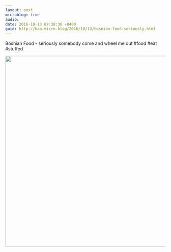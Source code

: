 ```yaml
---
layout: post
microblog: true
audio: 
date: 2016-10-13 07:38:36 +0400
guid: http://kaa.micro.blog/2016/10/13/bosnian-food-seriously.html
---
```

Bosnian Food - seriously somebody come and wheel me out #food #eat #stuffed

<img src="http://www.kaa.bz/uploads/2018/10b36546d1.jpg" width="600" height="600" />
